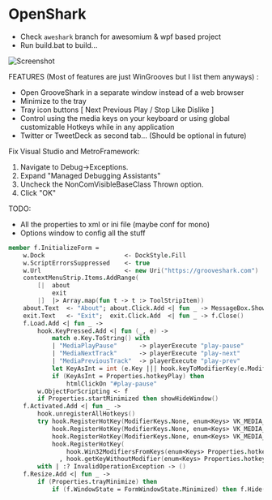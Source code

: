 OpenShark 
=========

 - Check `aweshark` branch for awesomium & wpf based project
 - Run build.bat to build...

![Screenshot](http://d3j5vwomefv46c.cloudfront.net/photos/large/825390068.jpg?1386059008)

FEATURES (Most of features are just WinGrooves but I list them anyways) :

 - Open GrooveShark in a separate window instead of a web browser
 - Minimize to the tray
 - Tray icon buttons [ Next Previous Play / Stop Like Dislike ]
 - Control using the media keys on your keyboard or using global customizable Hotkeys while in any application
 - Twitter or TweetDeck as second tab... (Should be optional in future)

Fix Visual Studio and MetroFramework:

 1. Navigate to Debug->Exceptions.
 2. Expand "Managed Debugging Assistants"
 3. Uncheck the NonComVisibleBaseClass Thrown option.
 4. Click "OK"

TODO:

 - All the properties to xml or ini file (maybe conf for mono)
 - Options window to config all the stuff

```fsharp
member f.InitializeForm =
    w.Dock                      <- DockStyle.Fill
    w.ScriptErrorsSuppressed    <- true
    w.Url                       <- new Uri("https://grooveshark.com")
    contextMenuStrip.Items.AddRange(
        [|  about
            exit
        |]  |> Array.map(fun t -> t :> ToolStripItem))
    about.Text  <- "About"; about.Click.Add <| fun _ -> MessageBox.Show(project) |> ignore
    exit.Text   <- "Exit";  exit.Click.Add  <| fun _ -> f.Close()
    f.Load.Add <| fun _ ->
        hook.KeyPressed.Add <| fun (_, e) ->
            match e.Key.ToString() with
            | "MediaPlayPause"      -> playerExecute "play-pause"
            | "MediaNextTrack"      -> playerExecute "play-next"
            | "MediaPreviousTrack"  -> playerExecute "play-prev"
            let KeyAsInt = int (e.Key ||| hook.keyToModifierKey(e.Modifier))
            if (KeyAsInt = Properties.hotkeyPlay) then
                htmlClickOn "#play-pause"
        w.ObjectForScripting <- f
        if Properties.startMinimized then showHideWindow()
    f.Activated.Add <| fun _ ->
        hook.unregisterAllHotkeys()
        try hook.RegisterHotKey(ModifierKeys.None, enum<Keys> VK_MEDIA_PLAY_PAUSE)
            hook.RegisterHotKey(ModifierKeys.None, enum<Keys> VK_MEDIA_NEXT_TRACK)
            hook.RegisterHotKey(ModifierKeys.None, enum<Keys> VK_MEDIA_PREV_TRACK)
            hook.RegisterHotKey(
                hook.Win32ModifiersFromKeys(enum<Keys> Properties.hotkeyPlay)
              , hook.getKeyWithoutModifier(enum<Keys> Properties.hotkeyPlay))
        with | :? InvalidOperationException -> ()
    f.Resize.Add <| fun _ ->
        if (Properties.trayMinimize) then 
            if (f.WindowState = FormWindowState.Minimized) then f.Hide()
```
